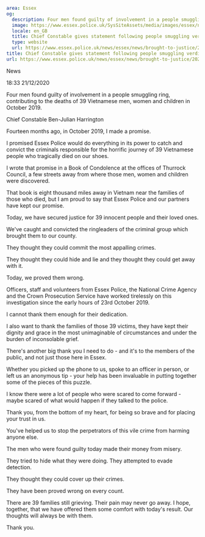```yaml
area: Essex
og:
  description: Four men found guilty of involvement in a people smuggling ring, contributing to the deaths of 39 Vietnamese men, women and children in October 2019.
  image: https://www.essex.police.uk/SysSiteAssets/media/images/essex/news/brought-to-justice/2020/12-december/op-melrose/melrose-chief-600-370.jpg?crop=(0,27,600,343)&amp;w=600&amp;h=300&amp;scale=both
  locale: en_GB
  title: Chief Constable gives statement following people smuggling verdicts
  type: website
  url: https://www.essex.police.uk/news/essex/news/brought-to-justice/2020/december/chief-constable-gives-statement-following-people-smuggling-verdicts/
title: Chief Constable gives statement following people smuggling verdicts | Essex Police
url: https://www.essex.police.uk/news/essex/news/brought-to-justice/2020/december/chief-constable-gives-statement-following-people-smuggling-verdicts/
```

News

18:33 21/12/2020

Four men found guilty of involvement in a people smuggling ring, contributing to the deaths of 39 Vietnamese men, women and children in October 2019.

Chief Constable Ben-Julian Harrington

Fourteen months ago, in October 2019, I made a promise.

I promised Essex Police would do everything in its power to catch and convict the criminals responsible for the horrific journey of 39 Vietnamese people who tragically died on our shoes.

I wrote that promise in a Book of Condolence at the offices of Thurrock Council, a few streets away from where those men, women and children were discovered.

That book is eight thousand miles away in Vietnam near the families of those who died, but I am proud to say that Essex Police and our partners have kept our promise.

Today, we have secured justice for 39 innocent people and their loved ones.

We've caught and convicted the ringleaders of the criminal group which brought them to our county.

They thought they could commit the most appalling crimes.

They thought they could hide and lie and they thought they could get away with it.

Today, we proved them wrong.

Officers, staff and volunteers from Essex Police, the National Crime Agency and the Crown Prosecution Service have worked tirelessly on this investigation since the early hours of 23rd October 2019.

I cannot thank them enough for their dedication.

I also want to thank the families of those 39 victims, they have kept their dignity and grace in the most unimaginable of circumstances and under the burden of inconsolable grief.

There's another big thank you I need to do - and it's to the members of the public, and not just those here in Essex.

Whether you picked up the phone to us, spoke to an officer in person, or left us an anonymous tip - your help has been invaluable in putting together some of the pieces of this puzzle.

I know there were a lot of people who were scared to come forward - maybe scared of what would happen if they talked to the police.

Thank you, from the bottom of my heart, for being so brave and for placing your trust in us.

You've helped us to stop the perpetrators of this vile crime from harming anyone else.

The men who were found guilty today made their money from misery.

They tried to hide what they were doing. They attempted to evade detection.

They thought they could cover up their crimes.

They have been proved wrong on every count.

There are 39 families still grieving. Their pain may never go away. I hope, together, that we have offered them some comfort with today's result. Our thoughts will always be with them.

Thank you.
